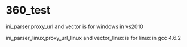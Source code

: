 360_test
=====
ini_parser,proxy_url and vector is for windows in vs2010


ini_parser_linux,proxy_url_linux and vector_linux is for linux in gcc 4.6.2

